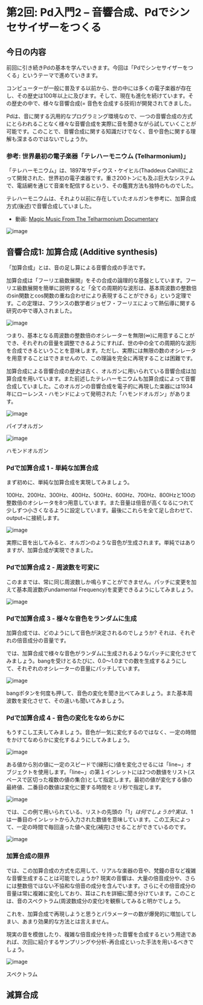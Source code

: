 # 第2回: Pd入門2 – 音響合成、Pdでシンセサイザーをつくる

## 今日の内容

前回に引き続きPdの基本を学んでいきます。今回は「Pdでシンセサイザーをつくる」というテーマで進めていきます。

コンピューターが一般に普及する以前から、世の中には多くの電子楽器が存在し、その歴史は100年以上に及びます。そして、現在も進化を続けています。その歴史の中で、様々な音響合成(= 音色を合成する技術)が開発されてきました。

Pdは、音に関する汎用的なプログラミング環境なので、一つの音響合成の方式にとらわれることなく様々な音響合成を実際に音を聞きながら試していくことが可能です。このことで、音響合成に関する知識だけでなく、音や音色に関する理解も深まるのではないでしょうか。

### 参考: 世界最初の電子楽器「テレハーモニウム (Telharmonium)」

「テレハーモニウム」は、1897年サディウス・ケイヒル(Thaddeus Cahill)によって開発された、世界初の電子楽器です。重さ200トンにも及ぶ巨大なシステムで、電話網を通じて音楽を配信するという、その鑑賞方法も独特のものでした。

テレハーモニウムは、それより以前に存在していたオルガンを参考に、加算合成方式(後述)で音響合成していました。

* 動画: [Magic Music From The Telharmonium Documentary](http://www.youtube.com/watch?v=PPlbXl81Rs0)

![image](img/130422/telharmonium.jpg)


## 音響合成1: 加算合成 (Additive synthesis)

「加算合成」とは、音の足し算による音響合成の手法です。

加算合成は「フーリエ級数展開」をその合成の論理的な基盤としています。フーリエ級数展開を簡単に説明すると「全ての周期的な波形は、基本周波数の整数倍のsin関数とcos関数の重ね合わせにより表現することができる」という定理です。この定理は、フランスの数学者ジョゼフ・フーリエによって熱伝導に関する研究の中で導入されました。

![image](img/130422/additive_form.png)

つまり、基本となる周波数の整数倍のオシレーターを無限(∞)に用意することができ、それぞれの音量を調整できるようにすれば、世の中の全ての周期的な波形を合成できるということを意味します。ただし、実際には無限の数のオシレータを用意することはできませんので、この理論を完全に再現することは困難です。

加算合成による音響合成の歴史は古く、オルガンに用いられている音響合成は加算合成を用いています。また前述したテレハーモニウムも加算合成によって音響合成していました。このオルガンの音響合成を電子的に再現した楽器には1934年にローレンス・ハモンドによって発明された「ハモンドオルガン」があります。

![image](img/130422/pipe_organ.jpg)

パイプオルガン


![image](img/130422/Hammond_b3.jpg)

ハモンドオルガン### Pdで加算合成 1 - 単純な加算合成
まず初めに、単純な加算合成を実現してみましょう。
100Hz、200Hz、300Hz、400Hz、500Hz、600Hz、700Hz、800Hzと100の整数倍のオシレータを8つ用意しています。また音量は倍音が高くなるにつれて少しずつ小さくなるように設定しています。最後にこれらを全て足し合わせて、output~に接続します。
![image](img/130422/additive1.jpg)
実際に音を出してみると、オルガンのような音色が生成されます。単純ではありますが、加算合成が実現できました。
### Pdで加算合成 2 - 周波数を可変に
このままでは、常に同じ周波数しか鳴らすことができません。パッチに変更を加えて基本周波数(Fundamental Frequency)を変更できるようにしてみましょう。
![image](img/130422/additive2.jpg)


### Pdで加算合成 3 - 様々な音色をランダムに生成

加算合成では、どのようにして音色が決定されるのでしょうか? それは、それぞれの倍音成分の音量です。

では、加算合成で様々な音色がランダムに生成されるようなパッチに変化させてみましょう。bangを受けとるたびに、0.0〜1.0までの数を生成するようにして、それぞれのオシレーターの音量にパッチしています。

![image](img/130422/additive3.jpg)

bangボタンを何度も押して、音色の変化を聞き比べてみましょう。また基本周波数を変化させて、その違いも聞いてみましょう。

### Pdで加算合成 4 - 音色の変化をなめらかに

もうすこし工夫してみましょう。音色が一気に変化するのではなく、一定の時間をかけてなめらかに変化するようにしてみましょう。

![image](img/130422/additive4.jpg)

ある値から別の値に一定のスピードで(線形に)値を変化させるには「line~」オブジェクトを使用します。「line~」の第１インレットには2つの数値をリスト(スペースで区切った複数の値の集合)として指定します。最初の値が変化する値の最終値、二番目の数値は変化に要する時間をミリ秒で指定します。

![image](img/130422/line1.jpg)

では、この例で用いられている、リストの先頭の「$1」は何でしょうか? 実は、$1は一番目のインレットから入力された数値を意味しています。この工夫によって、一定の時間で毎回違った値へ変化(補完)させることができているのです。

![image](img/130422/line2.jpg)

### 加算合成の限界

では、この加算合成の方式を応用して、リアルな楽器の音や、梵鐘の音など複雑な音響生成することは可能でしょうか? 現実の音響は、大量の倍音成分や、さらには整数倍ではない不協和な倍音の成分を含んでいます。さらにその倍音成分の音量は常に複雑に変化しており、耳はこれを詳細に聞き分けています。このことは、音のスペクトラム(周波数成分の変化)を観察してみると明かでしょう。

これを、加算合成で再現しようと思うとパラメーターの数が爆発的に増加してしまい、あまり効果的な方法とは言えません。

現実の音を模倣したり、複雑な倍音成分を持った音響を合成するという用途であれば、次回に紹介するサンプリングや分析-再合成といった手法を用いるべきでしょう。

![image](img/130422/stft_512.png)

スペクトラム

## 減算合成


